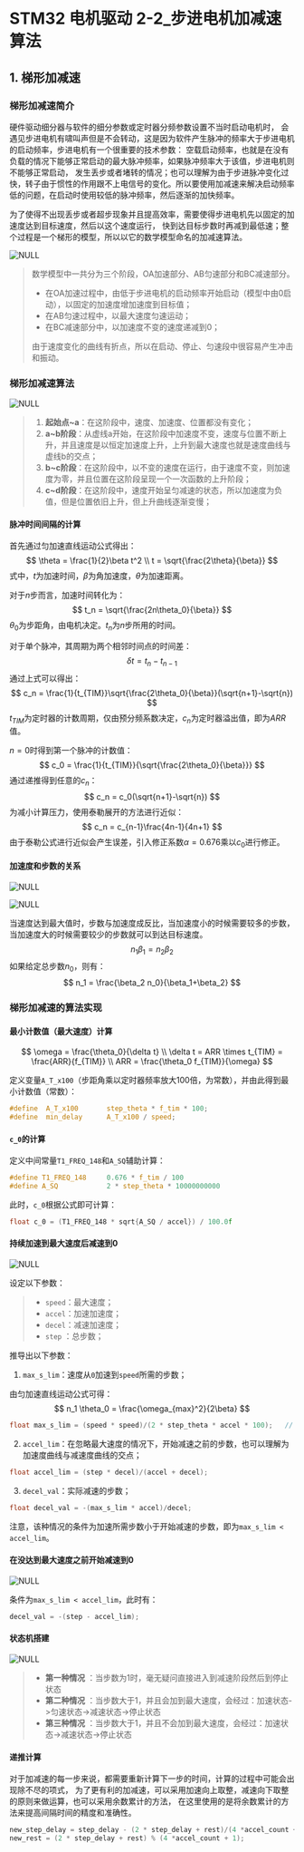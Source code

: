 # STM32 电机驱动 2-2_步进电机加减速算法

## 1. 梯形加减速

### 梯形加减速简介

硬件驱动细分器与软件的细分参数或定时器分频参数设置不当时启动电机时， 会遇见步进电机有啸叫声但是不会转动，这是因为软件产生脉冲的频率大于步进电机的启动频率，步进电机有一个很重要的技术参数： 空载启动频率，也就是在没有负载的情况下能够正常启动的最大脉冲频率，如果脉冲频率大于该值，步进电机则不能够正常启动， 发生丢步或者堵转的情况；也可以理解为由于步进脉冲变化过快，转子由于惯性的作用跟不上电信号的变化。所以要使用加减速来解决启动频率低的问题，在启动时使用较低的脉冲频率，然后逐渐的加快频率。

为了使得不出现丢步或者超步现象并且提高效率，需要使得步进电机先以固定的加速度达到目标速度，然后以这个速度运行， 快到达目标步数时再减到最低速；整个过程是一个梯形的模型，所以以它的数学模型命名的加减速算法。

![NULL](picture_1.jpg)

> 数学模型中一共分为三个阶段，OA加速部分、AB匀速部分和BC减速部分。
>
> - 在OA加速过程中，由低于步进电机的启动频率开始启动（模型中由0启动），以固定的加速度增加速度到目标值；
> - 在AB匀速过程中，以最大速度匀速运动；
> - 在BC减速部分中，以加速度不变的速度递减到0；
>
> 由于速度变化的曲线有折点，所以在启动、停止、匀速段中很容易产生冲击和振动。

### 梯形加减速算法

![NULL](picture_2.jpg)

> 1. **起始点~a**：在这阶段中，速度、加速度、位置都没有变化；
> 2. **a~b阶段**：从虚线a开始，在这阶段中加速度不变，速度与位置不断上升，并且速度是以恒定加速度上升，上升到最大速度也就是速度曲线与虚线b的交点；
> 3. **b~c阶段**：在这阶段中，以不变的速度在运行，由于速度不变，则加速度为零，并且位置在这阶段呈现一个一次函数的上升阶段；
> 4. **c~d阶段**：在这阶段中，速度开始呈匀减速的状态，所以加速度为负值，但是位置依旧上升，但上升曲线逐渐变慢；

#### 脉冲时间间隔的计算

首先通过匀加速直线运动公式得出：
$$
\theta = \frac{1}{2}\beta t^2 \\
t = \sqrt{\frac{2\theta}{\beta}}
$$
式中，$t$为加速时间，$\beta$为角加速度，$\theta$为加速距离。

对于$n$步而言，加速时间转化为：
$$
t_n = \sqrt{\frac{2n\theta_0}{\beta}}
$$
$\theta_0$为步距角，由电机决定。$t_n$为$n$步所用的时间。

对于单个脉冲，其周期为两个相邻时间点的时间差：
$$
\delta t  = t_n - t_{n-1} 
$$
通过上式可以得出：
$$
c_n = \frac{1}{t_{TIM}}\sqrt{\frac{2\theta_0}{\beta}}(\sqrt{n+1}-\sqrt{n})
$$
$t_{TIM}$为定时器的计数周期，仅由预分频系数决定，$c_n$为定时器溢出值，即为$ARR$值。

$n = 0$时得到第一个脉冲的计数值：
$$
c_0 = \frac{1}{t_{TIM}}{\sqrt{\frac{2\theta_0}{\beta}}}
$$
通过递推得到任意的$c_n$：
$$
c_n = c_0(\sqrt{n+1}-\sqrt{n})
$$
为减小计算压力，使用泰勒展开的方法进行近似：
$$
c_n = c_{n-1}\frac{4n-1}{4n+1}
$$
由于泰勒公式进行近似会产生误差，引入修正系数$\alpha = 0.676$乘以$c_0$进行修正。

#### 加速度和步数的关系

![NULL](picture_3.jpg)

![NULL](picture_4.jpg)

当速度达到最大值时，步数与加速度成反比，当加速度小的时候需要较多的步数，当加速度大的时候需要较少的步数就可以到达目标速度。
$$
n_1\beta_1 = n_2\beta_2
$$
如果给定总步数$n_0$，则有：
$$
n_1 = \frac{\beta_2 n_0}{\beta_1+\beta_2}
$$

### 梯形加减速的算法实现

#### 最小计数值（最大速度）计算

$$
\omega = \frac{\theta_0}{\delta t} \\
\delta t = ARR \times t_{TIM} = \frac{ARR}{f_{TIM}} \\
ARR = \frac{\theta_0 f_{TIM}}{\omega}
$$

定义变量`A_T_x100`（步距角乘以定时器频率放大100倍，为常数），并由此得到最小计数值（常数）：

```c
#define	 A_T_x100		step_theta * f_tim * 100;
#define  min_delay  	A_T_x100 / speed;
```

#### `c_0`的计算

定义中间常量`T1_FREQ_148`和`A_SQ`辅助计算：

```c
#define T1_FREQ_148		0.676 * f_tim / 100
#define A_SQ			2 * step_theta * 10000000000
```

此时，`c_0`根据公式即可计算：

```c
float c_0 = (T1_FREQ_148 * sqrt{A_SQ / accel}) / 100.0f
```

#### 持续加速到最大速度后减速到0

![NULL](picture_5.jpg)

设定以下参数：

> - `speed`：最大速度；
> - `accel`：加速加速度；
> - `decel`：减速加速度；
> - `step` ：总步数；

推导出以下参数：

1. `max_s_lim`：速度从`0`加速到`speed`所需的步数；

由匀加速直线运动公式可得：
$$
n_1 \theta_0 = \frac{\omega_{max}^2}{2\beta}
$$

```c
float max_s_lim = (speed * speed)/(2 * step_theta * accel * 100);	// speed 被扩大了100倍，accel 被扩大了100倍
```

2. `accel_lim`：在忽略最大速度的情况下，开始减速之前的步数，也可以理解为加速度曲线与减速度曲线的交点；

```c
float accel_lim = (step * decel)/(accel + decel);
```

3. `decel_val`：实际减速的步数；

```c
float decel_val = -(max_s_lim * accel)/decel; 
```

注意，该种情况的条件为加速所需步数小于开始减速的步数，即为`max_s_lim < accel_lim`。

#### 在没达到最大速度之前开始减速到0

![NULL](picture_6.jpg)

条件为`max_s_lim < accel_lim`，此时有：

```c
decel_val = -(step - accel_lim);
```

#### 状态机搭建

![NULL](picture_7.jpg)

> - **第一种情况** ：当步数为1时，毫无疑问直接进入到减速阶段然后到停止状态
> - **第二种情况** ：当步数大于1，并且会加到最大速度，会经过：加速状态->匀速状态->减速状态->停止状态
> - **第三种情况** ：当步数大于1，并且不会加到最大速度，会经过：加速状态->减速状态->停止状态

#### 递推计算

对于加减速的每一步来说，都需要重新计算下一步的时间，计算的过程中可能会出现除不尽的项式， 为了更有利的加减速，可以采用加速向上取整，减速向下取整的原则来做运算，也可以采用余数累计的方法， 在这里使用的是将余数累计的方法来提高间隔时间的精度和准确性。

```c
new_step_delay = step_delay - (2 * step_delay + rest)/(4 *accel_count + 1);
new_rest = (2 * step_delay + rest) % (4 *accel_count + 1);
```

